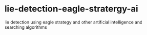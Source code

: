 # lie-detection-eagle-stratergy-ai
lie detection using eagle strategy and other artificial intelligence and searching algorithms
